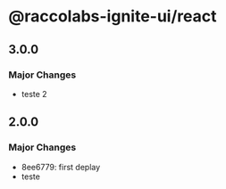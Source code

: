 # @raccolabs-ignite-ui/react

## 3.0.0

### Major Changes

- teste 2

## 2.0.0

### Major Changes

- 8ee6779: first deplay
- teste
